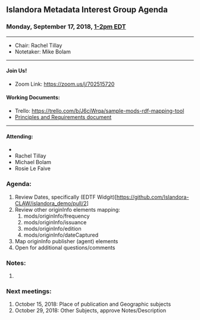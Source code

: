 ## Islandora Metadata Interest Group Agenda
### Monday, September 17, 2018, [1-2pm EDT](http://www.thetimezoneconverter.com/?t=1%20pm&tz=Toronto&)

---
* Chair: Rachel Tillay
* Notetaker: Mike Bolam
---

#### Join Us!
* Zoom Link: https://zoom.us/j/702515720

#### Working Documents:
* Trello: https://trello.com/b/J6ciWrqa/sample-mods-rdf-mapping-tool
* [Principles and Requirements document](https://docs.google.com/document/d/19c58eqejuB3MhY-lS8o8QW0naM_R3GusD23aQ3dwusw/edit?usp=sharing)
---

#### Attending:
- 
- Rachel Tillay
- Michael Bolam
- Rosie Le Faive


### Agenda:

1. Review Dates, specifically (EDTF Widgit)[https://github.com/Islandora-CLAW/islandora_demo/pull/2]
1. Review other originInfo elements mapping:
     1. mods/originInfo/frequency
     1. mods/originInfo/issuance
     1. mods/originInfo/edition
     1. mods/originInfo/dateCaptured
1. Map originInfo publisher (agent) elements
1. Open for additional questions/comments

### Notes:

1. 


### Next meetings:
1. October 15, 2018: Place of publication and Geographic subjects
1. October 29, 2018: Other Subjects, approve Notes/Description
